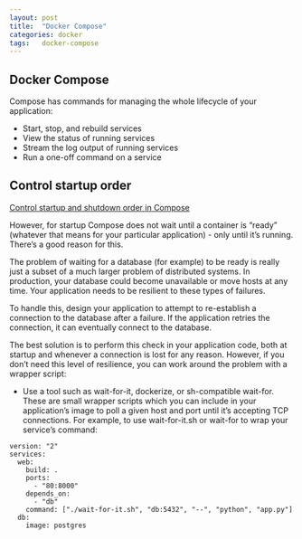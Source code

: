 ```yaml
---
layout: post
title:  "Docker Compose"
categories: docker
tags:   docker-compose
---
```


Docker Compose
-----

Compose has commands for managing the whole lifecycle of your application:

 - Start, stop, and rebuild services
 - View the status of running services
 - Stream the log output of running services
 - Run a one-off command on a service

## Control startup order

[Control startup and shutdown order in Compose](https://docs.docker.com/compose/startup-order/)

 However, for startup Compose does not wait until a container is “ready” (whatever that means for your particular application) - only until it’s running. There’s a good reason for this.

The problem of waiting for a database (for example) to be ready is really just a subset of a much larger problem of distributed systems. In production, your database could become unavailable or move hosts at any time. Your application needs to be resilient to these types of failures.

To handle this, design your application to attempt to re-establish a connection to the database after a failure. If the application retries the connection, it can eventually connect to the database.

The best solution is to perform this check in your application code, both at startup and whenever a connection is lost for any reason. However, if you don’t need this level of resilience, you can work around the problem with a wrapper script:

 - Use a tool such as wait-for-it, dockerize, or sh-compatible wait-for. These are small wrapper scripts which you can include in your application’s image to poll a given host and port until it’s accepting TCP connections.
 For example, to use wait-for-it.sh or wait-for to wrap your service’s command:

```
version: "2"
services:
  web:
    build: .
    ports:
      - "80:8000"
    depends_on:
      - "db"
    command: ["./wait-for-it.sh", "db:5432", "--", "python", "app.py"]
  db:
    image: postgres
```